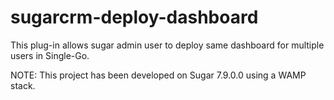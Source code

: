 # sugarcrm-deploy-dashboard
This plug-in allows sugar admin user to deploy same dashboard for multiple users in Single-Go.

NOTE: This project has been developed on Sugar 7.9.0.0 using a WAMP stack.

